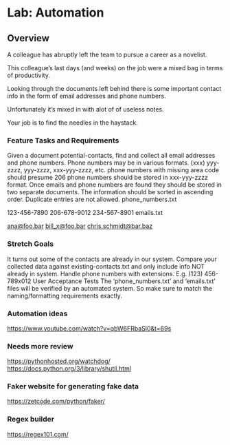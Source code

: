 # Lab: Automation

## Overview

A colleague has abruptly left the team to pursue a career as a novelist.

This colleague’s last days (and weeks) on the job were a mixed bag in terms of productivity.

Looking through the documents left behind there is some important contact info in the form of email addresses and phone numbers.

Unfortunately it’s mixed in with alot of of useless notes.

Your job is to find the needles in the haystack.

### Feature Tasks and Requirements

Given a document potential-contacts, find and collect all email addresses and phone numbers.
Phone numbers may be in various formats.
(xxx) yyy-zzzz, yyy-zzzz, xxx-yyy-zzzz, etc.
phone numbers with missing area code should presume 206
phone numbers should be stored in xxx-yyy-zzzz format.
Once emails and phone numbers are found they should be stored in two separate documents.
The information should be sorted in ascending order.
Duplicate entries are not allowed.
phone_numbers.txt

123-456-7890
206-678-9012
234-567-8901
emails.txt

ana@foo.bar
bill_x@foo.bar
chris.schmidt@bar.baz

### Stretch Goals

It turns out some of the contacts are already in our system.
Compare your collected data against existing-contacts.txt and only include info NOT already in system.
Handle phone numbers with extensions. E.g. (123) 456-789x012
User Acceptance Tests
The ‘phone_numbers.txt’ and ‘emails.txt’ files will be verified by an automated system. So make sure to match the naming/formatting requirements exactly.

### Automation ideas

<https://www.youtube.com/watch?v=qbW6FRbaSl0&t=69s>

### Needs more review

<https://pythonhosted.org/watchdog/>
<https://docs.python.org/3/library/shutil.html>

### Faker website for generating fake data

<https://zetcode.com/python/faker/>

### Regex builder

<https://regex101.com/>
